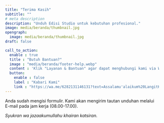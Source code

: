 ```yaml
---
title: "Terima Kasih"
subtitle: ""
# meta description
description: "Unduh Edisi Studio untuk kebutuhan profesional."
image: media/beranda/thumbnail.jpg
opengraph:
  image: media/beranda/thumbnail.jpg
draft: false

call_to_action:
  enable : true
  title : "Butuh Bantuan?"
  image : "media/beranda/footer-help.webp"
  content : 'Klik "Layanan & Bantuan" agar dapat menghubungi kami via WhatsApp atau Telegram. Balasan akan direspon 1x3 jam.'
  button:
    enable : false
    label : "Kabari Kami"
    link : "https://wa.me/6282131146131?text=Assalamu'alaikum%20LangitKetujuh.%0A"
---
```


Anda sudah mengisi formulir.
Kami akan mengirim tautan unduhan melalui E-mail pada jam kerja (08.00-17.00).

_Syukran wa jazaakumullahu khairan katsiran._
